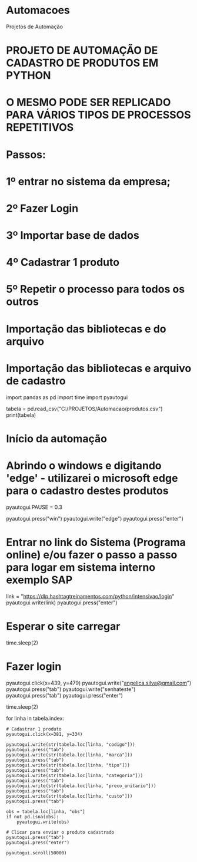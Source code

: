 # Automacoes
Projetos de Automação

# PROJETO DE AUTOMAÇÃO DE CADASTRO DE PRODUTOS EM PYTHON
# O MESMO PODE SER REPLICADO PARA VÁRIOS TIPOS DE PROCESSOS REPETITIVOS

# Passos:
# 1º entrar no sistema da empresa;
# 2º Fazer Login
# 3º Importar base de dados
# 4º Cadastrar 1 produto
# 5º Repetir o processo para todos os outros
# Importação das bibliotecas e do arquivo

# Importação das bibliotecas e arquivo de cadastro

import pandas as pd
import time
import pyautogui

tabela = pd.read_csv("C:/PROJETOS/Automacao/produtos.csv")
print(tabela)

# Início da automação
# Abrindo o windows e digitando 'edge' - utilizarei o microsoft edge para o cadastro destes produtos

pyautogui.PAUSE = 0.3

pyautogui.press("win")
pyautogui.write("edge")
pyautogui.press("enter")

# Entrar no link do Sistema (Programa online) e/ou fazer o passo a passo para logar em sistema interno exemplo SAP
link = "https://dlp.hashtagtreinamentos.com/python/intensivao/login"
pyautogui.write(link)
pyautogui.press("enter")

# Esperar o site carregar
time.sleep(2)

# Fazer login
pyautogui.click(x=439, y=479)
pyautogui.write("angelica.silva@gmail.com")
pyautogui.press("tab")
pyautogui.write("senhateste")
pyautogui.press("tab")
pyautogui.press("enter")

time.sleep(2)

for linha in tabela.index:

    # Cadastrar 1 produto
    pyautogui.click(x=381, y=334)
         
    pyautogui.write(str(tabela.loc[linha, "codigo"]))
    pyautogui.press("tab")
    pyautogui.write(str(tabela.loc[linha, "marca"]))
    pyautogui.press("tab")
    pyautogui.write(str(tabela.loc[linha, "tipo"]))
    pyautogui.press("tab")
    pyautogui.write(str(tabela.loc[linha, "categoria"]))
    pyautogui.press("tab")
    pyautogui.write(str(tabela.loc[linha, "preco_unitario"]))
    pyautogui.press("tab")
    pyautogui.write(str(tabela.loc[linha, "custo"]))
    pyautogui.press("tab")
    
    obs = tabela.loc[linha, "obs"]
    if not pd.isna(obs):
        pyautogui.write(obs)

    # Clicar para enviar o produto cadastrado
    pyautogui.press("tab")
    pyautogui.press("enter")

    pyautogui.scroll(50000)
